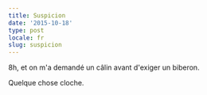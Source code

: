 ```yaml
---
title: Suspicion
date: '2015-10-18'
type: post
locale: fr
slug: suspicion
---
```


8h, et on m'a demandé un câlin avant d'exiger un biberon.

Quelque chose cloche.

